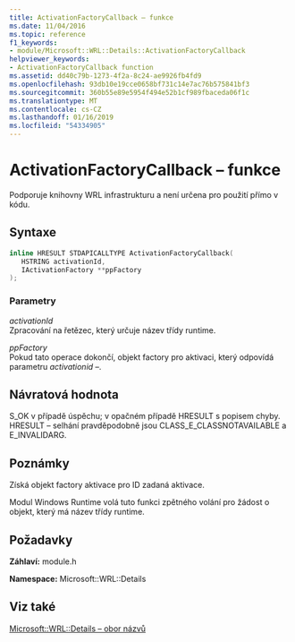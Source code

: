 ```yaml
---
title: ActivationFactoryCallback – funkce
ms.date: 11/04/2016
ms.topic: reference
f1_keywords:
- module/Microsoft::WRL::Details::ActivationFactoryCallback
helpviewer_keywords:
- ActivationFactoryCallback function
ms.assetid: dd40c79b-1273-4f2a-8c24-ae9926fb4fd9
ms.openlocfilehash: 93db10e19cce0658bf731c14e7ac76b575841bf3
ms.sourcegitcommit: 360b55e89e5954f494e52b1cf989fbaceda06f1c
ms.translationtype: MT
ms.contentlocale: cs-CZ
ms.lasthandoff: 01/16/2019
ms.locfileid: "54334905"
---
```

# <a name="activationfactorycallback-function"></a>ActivationFactoryCallback – funkce

Podporuje knihovny WRL infrastrukturu a není určena pro použití přímo v kódu.

## <a name="syntax"></a>Syntaxe

```cpp
inline HRESULT STDAPICALLTYPE ActivationFactoryCallback(
   HSTRING activationId,
   IActivationFactory **ppFactory
);
```

### <a name="parameters"></a>Parametry

*activationId*<br/>
Zpracování na řetězec, který určuje název třídy runtime.

*ppFactory*<br/>
Pokud tato operace dokončí, objekt factory pro aktivaci, který odpovídá parametru *activationid –*.

## <a name="return-value"></a>Návratová hodnota

S_OK v případě úspěchu; v opačném případě HRESULT s popisem chyby. HRESULT – selhání pravděpodobně jsou CLASS_E_CLASSNOTAVAILABLE a E_INVALIDARG.

## <a name="remarks"></a>Poznámky

Získá objekt factory aktivace pro ID zadaná aktivace.

Modul Windows Runtime volá tuto funkci zpětného volání pro žádost o objekt, který má název třídy runtime.

## <a name="requirements"></a>Požadavky

**Záhlaví:** module.h

**Namespace:** Microsoft::WRL::Details

## <a name="see-also"></a>Viz také

[Microsoft::WRL::Details – obor názvů](microsoft-wrl-details-namespace.md)